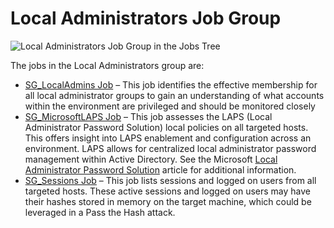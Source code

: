 # Local Administrators Job Group

![Local Administrators Job Group in the Jobs Tree](/img/product_docs/accessanalyzer/admin/hostmanagement/jobstree.webp)

The jobs in the Local Administrators group are:

- [SG_LocalAdmins Job](/docs/accessanalyzer/12.0/solutions/windows/privilegedaccounts/localadministrators/sg_localadmins.md) – This job identifies the effective membership for all
  local administrator groups to gain an understanding of what accounts within the environment are
  privileged and should be monitored closely
- [SG_MicrosoftLAPS Job](/docs/accessanalyzer/12.0/solutions/windows/privilegedaccounts/localadministrators/sg_microsoftlaps.md) – This job assesses the LAPS (Local Administrator
  Password Solution) local policies on all targeted hosts. This offers insight into LAPS enablement
  and configuration across an environment. LAPS allows for centralized local administrator password
  management within Active Directory. See the Microsoft
  [Local Administrator Password Solution](<https://learn.microsoft.com/en-us/previous-versions/mt227395(v=msdn.10)>)
  article for additional information.
- [SG_Sessions Job](/docs/accessanalyzer/12.0/solutions/windows/privilegedaccounts/localadministrators/sg_sessions.md) – This job lists sessions and logged on users from all targeted
  hosts. These active sessions and logged on users may have their hashes stored in memory on the
  target machine, which could be leveraged in a Pass the Hash attack.
